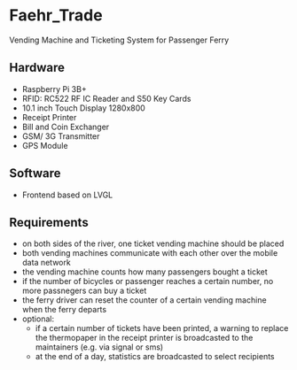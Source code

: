 # Faehr_Trade
Vending Machine and Ticketing System for Passenger Ferry 

## Hardware
- Raspberry Pi 3B+
- RFID: RC522 RF IC Reader and S50 Key Cards
- 10.1 inch Touch Display 1280x800
- Receipt Printer
- Bill and Coin Exchanger
- GSM/ 3G Transmitter
- GPS Module

## Software
- Frontend based on LVGL

## Requirements
- on both sides of the river, one ticket vending machine should be placed
- both vending machines communicate with each other over the mobile data network
- the vending machine counts how many passengers bought a ticket
- if the number of bicycles or passenger reaches a certain number, no more passnegers can buy a ticket
- the ferry driver can reset the counter of a certain vending machine when the ferry departs
- optional:
	- if a certain number of tickets have been printed, a warning to replace the thermopaper in the receipt printer is broadcasted to the maintainers (e.g. via signal or sms)
	- at the end of a day, statistics are broadcasted to select recipients

